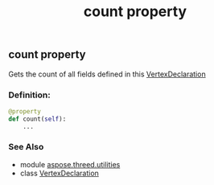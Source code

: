 ﻿---
title: count property
second_title: Aspose.3D for Python via .NET API References
description: 
type: docs
weight: 70
url: /python-net/aspose.threed.utilities/vertexdeclaration/count/
is_root: false
---

## count property


Gets the count of all fields defined in this [VertexDeclaration](/3d/python-net/aspose.threed.utilities/vertexdeclaration)
### Definition:
```python
@property
def count(self):
    ...
```

### See Also
* module [aspose.threed.utilities](../../)
* class [VertexDeclaration](/3d/python-net/aspose.threed.utilities/vertexdeclaration)
